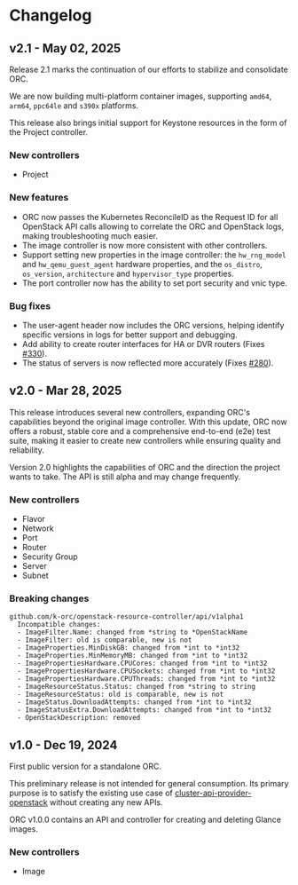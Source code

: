 # Changelog

## v2.1 - May 02, 2025

Release 2.1 marks the continuation of our efforts to stabilize and consolidate ORC.

We are now building multi-platform container images, supporting `amd64`, `arm64`, `ppc64le` and `s390x` platforms.

This release also brings initial support for Keystone resources in the form of
the Project controller.

### New controllers

- Project

### New features

- ORC now passes the Kubernetes ReconcileID as the Request ID for all OpenStack API calls allowing to correlate the ORC and OpenStack logs, making troubleshooting much easier.
- The image controller is now more consistent with other controllers.
- Support setting new properties in the image controller: the `hw_rng_model` and `hw_qemu_guest_agent` hardware properties, and the `os_distro`, `os_version`, `architecture` and `hypervisor_type` properties.
- The port controller now has the ability to set port security and vnic type.

### Bug fixes

- The user-agent header now includes the ORC versions, helping identify specific versions in logs for better support and debugging.
- Add ability to create router interfaces for HA or DVR routers (Fixes [#330](https://github.com/k-orc/openstack-resource-controller/issues/330)).
- The status of servers is now reflected more accurately (Fixes [#280](https://github.com/k-orc/openstack-resource-controller/issues/280)).


## v2.0 - Mar 28, 2025

This release introduces several new controllers, expanding ORC's capabilities
beyond the original image controller. With this update, ORC now offers
a robust, stable core and a comprehensive end-to-end (e2e) test suite, making
it easier to create new controllers while ensuring quality and reliability.

Version 2.0 highlights the capabilities of ORC and the direction the project
wants to take. The API is still alpha and may change frequently.

### New controllers

- Flavor
- Network
- Port
- Router
- Security Group
- Server
- Subnet

### Breaking changes

```
github.com/k-orc/openstack-resource-controller/api/v1alpha1
  Incompatible changes:
  - ImageFilter.Name: changed from *string to *OpenStackName
  - ImageFilter: old is comparable, new is not
  - ImageProperties.MinDiskGB: changed from *int to *int32
  - ImageProperties.MinMemoryMB: changed from *int to *int32
  - ImagePropertiesHardware.CPUCores: changed from *int to *int32
  - ImagePropertiesHardware.CPUSockets: changed from *int to *int32
  - ImagePropertiesHardware.CPUThreads: changed from *int to *int32
  - ImageResourceStatus.Status: changed from *string to string
  - ImageResourceStatus: old is comparable, new is not
  - ImageStatus.DownloadAttempts: changed from *int to *int32
  - ImageStatusExtra.DownloadAttempts: changed from *int to *int32
  - OpenStackDescription: removed
```

## v1.0 - Dec 19, 2024

First public version for a standalone ORC.

This preliminary release is not intended for general consumption. Its primary
purpose is to satisfy the existing use case of
[cluster-api-provider-openstack](https://github.com/kubernetes-sigs/cluster-api-provider-openstack)
without creating any new APIs.

ORC v1.0.0 contains an API and controller for creating and deleting Glance images.

### New controllers

- Image
